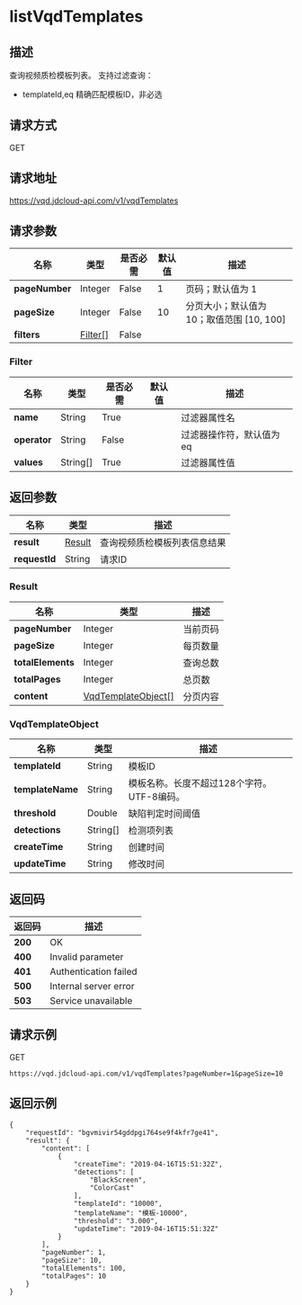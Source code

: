 # listVqdTemplates


## 描述
查询视频质检模板列表。
支持过滤查询：
  - templateId,eq 精确匹配模板ID，非必选


## 请求方式
GET

## 请求地址
https://vqd.jdcloud-api.com/v1/vqdTemplates


## 请求参数
|名称|类型|是否必需|默认值|描述|
|---|---|---|---|---|
|**pageNumber**|Integer|False|1|页码；默认值为 1|
|**pageSize**|Integer|False|10|分页大小；默认值为 10；取值范围 [10, 100]|
|**filters**|[Filter[]](listvqdtemplates#filter)|False| | |

### <div id="filter">Filter</div>
|名称|类型|是否必需|默认值|描述|
|---|---|---|---|---|
|**name**|String|True| |过滤器属性名|
|**operator**|String|False| |过滤器操作符，默认值为 eq|
|**values**|String[]|True| |过滤器属性值|

## 返回参数
|名称|类型|描述|
|---|---|---|
|**result**|[Result](listvqdtemplates#result)|查询视频质检模板列表信息结果|
|**requestId**|String|请求ID|

### <div id="result">Result</div>
|名称|类型|描述|
|---|---|---|
|**pageNumber**|Integer|当前页码|
|**pageSize**|Integer|每页数量|
|**totalElements**|Integer|查询总数|
|**totalPages**|Integer|总页数|
|**content**|[VqdTemplateObject[]](listvqdtemplates#vqdtemplateobject)|分页内容|
### <div id="vqdtemplateobject">VqdTemplateObject</div>
|名称|类型|描述|
|---|---|---|
|**templateId**|String|模板ID|
|**templateName**|String|模板名称。长度不超过128个字符。UTF-8编码。<br>|
|**threshold**|Double|缺陷判定时间阈值|
|**detections**|String[]|检测项列表|
|**createTime**|String|创建时间|
|**updateTime**|String|修改时间|

## 返回码
|返回码|描述|
|---|---|
|**200**|OK|
|**400**|Invalid parameter|
|**401**|Authentication failed|
|**500**|Internal server error|
|**503**|Service unavailable|

## 请求示例
GET
```
https://vqd.jdcloud-api.com/v1/vqdTemplates?pageNumber=1&pageSize=10

```

## 返回示例
```
{
    "requestId": "bgvmivir54gddpgi764se9f4kfr7ge41", 
    "result": {
        "content": [
            {
                "createTime": "2019-04-16T15:51:32Z", 
                "detections": [
                    "BlackScreen", 
                    "ColorCast"
                ], 
                "templateId": "10000", 
                "templateName": "模板-10000", 
                "threshold": "3.000", 
                "updateTime": "2019-04-16T15:51:32Z"
            }
        ], 
        "pageNumber": 1, 
        "pageSize": 10, 
        "totalElements": 100, 
        "totalPages": 10
    }
}
```
